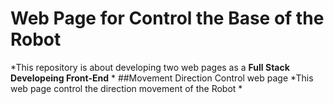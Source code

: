 # Web Page for Control the Base of the Robot
 
*This repository is about developing two web pages as a **Full Stack Developeing Front-End** *
##Movement Direction Control web page 
*This web page control the direction movement of the Robot *
